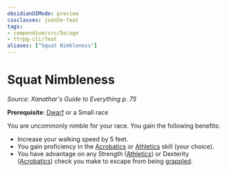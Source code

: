 ```yaml
---
obsidianUIMode: preview
cssclasses: json5e-feat
tags:
- compendium/src/5e/xge
- ttrpg-cli/feat
aliases: ["Squat Nimbleness"]
---
```

# Squat Nimbleness
*Source: Xanathar's Guide to Everything p. 75*  

**Prerequisite**: [Dwarf](compendium/races/dwarf.md) or a Small race

You are uncommonly nimble for your race. You gain the following benefits:

- Increase your walking speed by 5 feet.  
- You gain proficiency in the [Acrobatics](/compendium/rules/skills.md#Acrobatics) or [Athletics](/compendium/rules/skills.md#Athletics) skill (your choice).  
- You have advantage on any Strength ([Athletics](/compendium/rules/skills.md#Athletics)) or Dexterity ([Acrobatics](/compendium/rules/skills.md#Acrobatics)) check you make to escape from being [grappled](/compendium/rules/conditions.md#grappled).